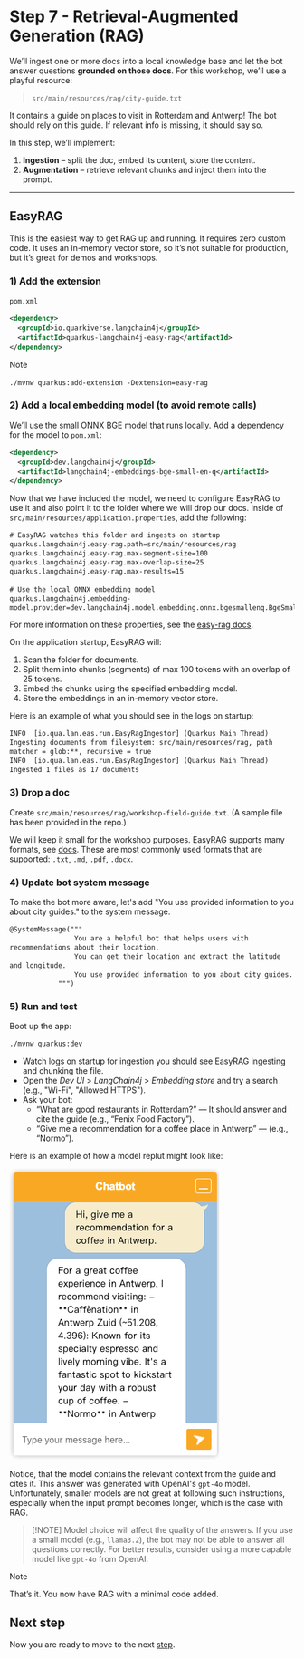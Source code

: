 # Step 7 - Retrieval-Augmented Generation (RAG)

We’ll ingest one or more docs into a local knowledge base and let the bot answer
questions **grounded on those docs**. For this workshop, we’ll use a playful resource:

> `src/main/resources/rag/city-guide.txt`
 
It contains a guide on places to visit in Rotterdam and Antwerp!
The bot should rely on this guide. If relevant info is missing, it should say so.

In this step, we’ll implement:
1. **Ingestion** – split the doc, embed its content, store the content.
2. **Augmentation** – retrieve relevant chunks and inject them into the prompt.

[//]: # (Pick one track &#40;don’t run both at the same time&#41;:)

[//]: # (- **7A. EasyRAG &#40;zero code, fastest&#41;**)

[//]: # (- **7B. Minimal DIY RAG &#40;in-memory, no DB, shows the moving parts&#41;**)

---

## EasyRAG
This is the easiest way to get RAG up and running. It requires zero custom code.
It uses an in-memory vector store, so it’s not suitable for production, but it’s
great for demos and workshops.

### 1) Add the extension
`pom.xml`
```xml
<dependency>
  <groupId>io.quarkiverse.langchain4j</groupId>
  <artifactId>quarkus-langchain4j-easy-rag</artifactId>
</dependency>
```

> [!NOTE]
> `./mvnw quarkus:add-extension -Dextension=easy-rag`

### 2) Add a local embedding model (to avoid remote calls)

We’ll use the small ONNX BGE model that runs locally. Add a dependency for the model to `pom.xml`:
```xml
<dependency>
  <groupId>dev.langchain4j</groupId>
  <artifactId>langchain4j-embeddings-bge-small-en-q</artifactId>
</dependency>
```

Now that we have included the model, we need to configure EasyRAG to use it and also point it to the folder where we will drop our docs.
Inside of `src/main/resources/application.properties`, add the following:
```properties
# EasyRAG watches this folder and ingests on startup
quarkus.langchain4j.easy-rag.path=src/main/resources/rag
quarkus.langchain4j.easy-rag.max-segment-size=100
quarkus.langchain4j.easy-rag.max-overlap-size=25
quarkus.langchain4j.easy-rag.max-results=15

# Use the local ONNX embedding model
quarkus.langchain4j.embedding-model.provider=dev.langchain4j.model.embedding.onnx.bgesmallenq.BgeSmallEnQuantizedEmbeddingModel
```

For more information on these properties, see the [easy-rag docs](https://quarkiverse.github.io/quarkus-langchain4j/dev/easy-rag/).

On the application startup, EasyRAG will:
1. Scan the folder for documents.
2. Split them into chunks (segments) of max 100 tokens with an overlap of 25 tokens.
3. Embed the chunks using the specified embedding model.
4. Store the embeddings in an in-memory vector store.

Here is an example of what you should see in the logs on startup:
```log
INFO  [io.qua.lan.eas.run.EasyRagIngestor] (Quarkus Main Thread) Ingesting documents from filesystem: src/main/resources/rag, path matcher = glob:**, recursive = true
INFO  [io.qua.lan.eas.run.EasyRagIngestor] (Quarkus Main Thread) Ingested 1 files as 17 documents
```


### 3) Drop a doc
Create `src/main/resources/rag/workshop-field-guide.txt`. (A sample file has been provided in the repo.)

We will keep it small for the workshop purposes.
EasyRAG supports many formats, see [docs](https://quarkiverse.github.io/quarkus-langchain4j/dev/easy-rag/).
These are most commonly used formats that are supported: `.txt`, `.md`, `.pdf`, `.docx`.

### 4) Update bot system message
To make the bot more aware, let's add "You use provided information to you about city guides." to the system message.

```
@SystemMessage("""
                You are a helpful bot that helps users with recommendations about their location.
                You can get their location and extract the latitude and longitude.
                You use provided information to you about city guides.
            """)
```

### 5) Run and test

Boot up the app:
```bash
./mvnw quarkus:dev
```

- Watch logs on startup for ingestion you should see EasyRAG ingesting and chunking the file.
- Open the _Dev UI_ > _LangChain4j_ > _Embedding store_ and try a search (e.g., "Wi-Fi", "Allowed HTTPS").
- Ask your bot:
  - “What are good restaurants in Rotterdam?” — It should answer and cite the guide (e.g., “Fenix Food Factory”).
  - “Give me a recommendation for a coffee place in Antwerp” — (e.g., “Normo”).
  

Here is an example of how a model replut might look like:

![img.png](img.png)

Notice, that the model contains the relevant context from the guide and cites it. This answer was generated with OpenAI's `gpt-4o` model.
Unfortunately, smaller models are not great at following such instructions, especially when the input prompt becomes longer,
which is the case with RAG.

> [!NOTE] Model choice will affect the quality of the answers. If you use a small model (e.g., `llama3.2`), the bot may not be able to answer all questions correctly. For better results, consider using a more capable model like `gpt-4o` from OpenAI.

[//]: # (---)

[//]: # ()
[//]: # (## 7B — Minimal DIY RAG &#40;in-memory, no DB&#41;)

[//]: # (This track shopws the essential RAG components without a vector database.)

[//]: # ()
[//]: # (> [!IMPORTANT] **Do not enable EasyRAG at the same time** &#40;comment the EasyRAG dependency if you switch to 7B&#41;.)

[//]: # ()
[//]: # (### 1&#41; Dependency &#40;local embedding model&#41;)

[//]: # (Similar to 7A, we’ll use the small ONNX BGE model that runs locally. Add a dependency for the model to `pom.xml`:)

[//]: # (```xmlxml)

[//]: # (<dependency>)

[//]: # (  <groupId>dev.langchain4j</groupId>)

[//]: # (  <artifactId>langchain4j-embeddings-bge-small-en-q</artifactId>)

[//]: # (</dependency>)

[//]: # (```)

[//]: # ()
[//]: # (### 2&#41; Configurations)

[//]: # ()
[//]: # (We need to indicate where our docs live and ensure the same embedding model is used for ingestion & retrieval.)

[//]: # (In `src/main/resources/application.properties`,)

[//]: # (```properties)

[//]: # (# Where your docs live)

[//]: # (rag.location=src/main/resources/rag)

[//]: # ()
[//]: # (# Ensure the same embedding model is used for ingestion & retrieval)

[//]: # (quarkus.langchain4j.embedding-model.provider=dev.langchain4j.model.embedding.onnx.bgesmallenq.BgeSmallEnQuantizedEmbeddingModel)

[//]: # (```)

[//]: # ()
[//]: # (## 3&#41; In-Memory embedding store)



> [!NOTE]
> That’s it. You now have RAG with a minimal code added.

## Next step

Now you are ready to move to the next [step](./../step-bonus-01-observability/README.md).